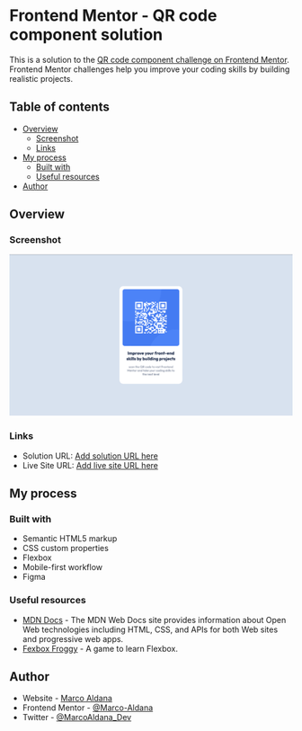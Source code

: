 # Frontend Mentor - QR code component solution

This is a solution to the [QR code component challenge on Frontend Mentor](https://www.frontendmentor.io/challenges/qr-code-component-iux_sIO_H). Frontend Mentor challenges help you improve your coding skills by building realistic projects. 

## Table of contents

- [Overview](#overview)
  - [Screenshot](#screenshot)
  - [Links](#links)
- [My process](#my-process)
  - [Built with](#built-with)
  - [Useful resources](#useful-resources)
- [Author](#author)

## Overview

### Screenshot

![Demo](./images/screenshot.png)

### Links

- Solution URL: [Add solution URL here](https://your-solution-url.com)
- Live Site URL: [Add live site URL here](https://your-live-site-url.com)

## My process

### Built with

- Semantic HTML5 markup
- CSS custom properties
- Flexbox
- Mobile-first workflow
- Figma

### Useful resources

- [MDN Docs](https://developer.mozilla.org/es/) - The MDN Web Docs site provides information about Open Web technologies including HTML, CSS, and APIs for both Web sites and progressive web apps.
- [Fexbox Froggy](https://flexboxfroggy.com/) - A game to learn Flexbox.

## Author

- Website - [Marco Aldana](https://www.marco-aldana.com)
- Frontend Mentor - [@Marco-Aldana](https://www.frontendmentor.io/profile/Marco-Aldana)
- Twitter - [@MarcoAldana_Dev](https://twitter.com/MarcoAldana_Dev)

